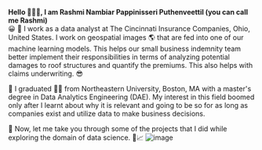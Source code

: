 **Hello	:wave::wave::wave:, I am Rashmi Nambiar Pappinisseri Puthenveettil (you can call me Rashmi)**  
:grinning:
:large_blue_circle: I work as a data analyst at The Cincinnati Insurance Companies, Ohio, United States. I work on geospatial images :earth_americas: that are fed into one of our machine learning models. This helps our small business indemnity team better implement their responsibilities in terms of analyzing potential damages to roof structures and quantify the premiums. This also helps with claims underwriting.	:sunglasses:

:large_blue_circle: I graduated :woman_student: from Northeastern University, Boston, MA with a master's degree in Data Analytics Engineering (DAE). My interest in this field boomed only after I learnt about why it is relevant and going to be so for as long as companies exist and utilize data to make business decisions.

:large_blue_circle: Now, let me take you through some of the projects that I did while exploring the domain of data science.	:flashlight::chart_with_upwards_trend:
![image](https://github.com/Rashmi-PP/MyReadme/assets/62315650/9a9f0b3c-27c3-4c2d-99b2-a90f7589c618)


